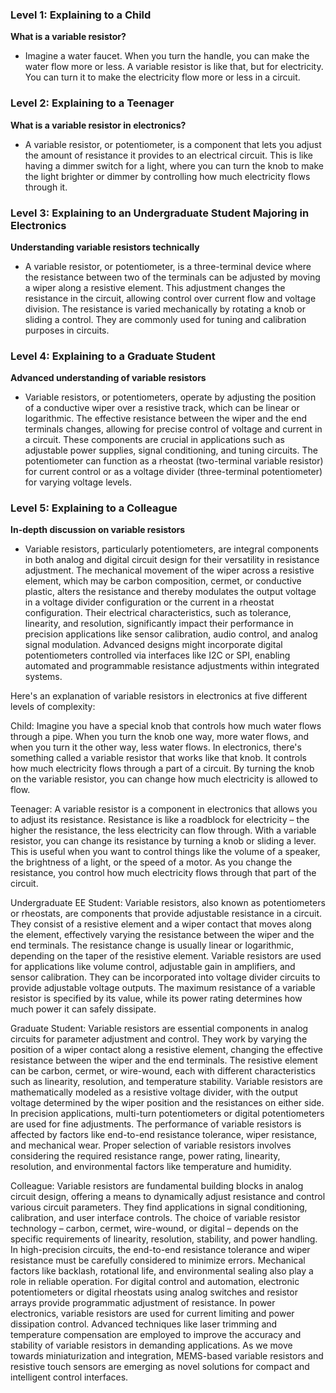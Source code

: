### Level 1: Explaining to a Child

**What is a variable resistor?**
- Imagine a water faucet. When you turn the handle, you can make the water flow more or less. A variable resistor is like that, but for electricity. You can turn it to make the electricity flow more or less in a circuit.

### Level 2: Explaining to a Teenager

**What is a variable resistor in electronics?**
- A variable resistor, or potentiometer, is a component that lets you adjust the amount of resistance it provides to an electrical circuit. This is like having a dimmer switch for a light, where you can turn the knob to make the light brighter or dimmer by controlling how much electricity flows through it.

### Level 3: Explaining to an Undergraduate Student Majoring in Electronics

**Understanding variable resistors technically**
- A variable resistor, or potentiometer, is a three-terminal device where the resistance between two of the terminals can be adjusted by moving a wiper along a resistive element. This adjustment changes the resistance in the circuit, allowing control over current flow and voltage division. The resistance is varied mechanically by rotating a knob or sliding a control. They are commonly used for tuning and calibration purposes in circuits.

### Level 4: Explaining to a Graduate Student

**Advanced understanding of variable resistors**
- Variable resistors, or potentiometers, operate by adjusting the position of a conductive wiper over a resistive track, which can be linear or logarithmic. The effective resistance between the wiper and the end terminals changes, allowing for precise control of voltage and current in a circuit. These components are crucial in applications such as adjustable power supplies, signal conditioning, and tuning circuits. The potentiometer can function as a rheostat (two-terminal variable resistor) for current control or as a voltage divider (three-terminal potentiometer) for varying voltage levels.

### Level 5: Explaining to a Colleague

**In-depth discussion on variable resistors**
- Variable resistors, particularly potentiometers, are integral components in both analog and digital circuit design for their versatility in resistance adjustment. The mechanical movement of the wiper across a resistive element, which may be carbon composition, cermet, or conductive plastic, alters the resistance and thereby modulates the output voltage in a voltage divider configuration or the current in a rheostat configuration. Their electrical characteristics, such as tolerance, linearity, and resolution, significantly impact their performance in precision applications like sensor calibration, audio control, and analog signal modulation. Advanced designs might incorporate digital potentiometers controlled via interfaces like I2C or SPI, enabling automated and programmable resistance adjustments within integrated systems.

Here's an explanation of variable resistors in electronics at five different levels of complexity:

Child:
Imagine you have a special knob that controls how much water flows through a pipe. When you turn the knob one way, more water flows, and when you turn it the other way, less water flows. In electronics, there's something called a variable resistor that works like that knob. It controls how much electricity flows through a part of a circuit. By turning the knob on the variable resistor, you can change how much electricity is allowed to flow.

Teenager:
A variable resistor is a component in electronics that allows you to adjust its resistance. Resistance is like a roadblock for electricity – the higher the resistance, the less electricity can flow through. With a variable resistor, you can change its resistance by turning a knob or sliding a lever. This is useful when you want to control things like the volume of a speaker, the brightness of a light, or the speed of a motor. As you change the resistance, you control how much electricity flows through that part of the circuit.

Undergraduate EE Student:
Variable resistors, also known as potentiometers or rheostats, are components that provide adjustable resistance in a circuit. They consist of a resistive element and a wiper contact that moves along the element, effectively varying the resistance between the wiper and the end terminals. The resistance change is usually linear or logarithmic, depending on the taper of the resistive element. Variable resistors are used for applications like volume control, adjustable gain in amplifiers, and sensor calibration. They can be incorporated into voltage divider circuits to provide adjustable voltage outputs. The maximum resistance of a variable resistor is specified by its value, while its power rating determines how much power it can safely dissipate.

Graduate Student:
Variable resistors are essential components in analog circuits for parameter adjustment and control. They work by varying the position of a wiper contact along a resistive element, changing the effective resistance between the wiper and the end terminals. The resistive element can be carbon, cermet, or wire-wound, each with different characteristics such as linearity, resolution, and temperature stability. Variable resistors are mathematically modeled as a resistive voltage divider, with the output voltage determined by the wiper position and the resistances on either side. In precision applications, multi-turn potentiometers or digital potentiometers are used for fine adjustments. The performance of variable resistors is affected by factors like end-to-end resistance tolerance, wiper resistance, and mechanical wear. Proper selection of variable resistors involves considering the required resistance range, power rating, linearity, resolution, and environmental factors like temperature and humidity.

Colleague:
Variable resistors are fundamental building blocks in analog circuit design, offering a means to dynamically adjust resistance and control various circuit parameters. They find applications in signal conditioning, calibration, and user interface controls. The choice of variable resistor technology – carbon, cermet, wire-wound, or digital – depends on the specific requirements of linearity, resolution, stability, and power handling. In high-precision circuits, the end-to-end resistance tolerance and wiper resistance must be carefully considered to minimize errors. Mechanical factors like backlash, rotational life, and environmental sealing also play a role in reliable operation. For digital control and automation, electronic potentiometers or digital rheostats using analog switches and resistor arrays provide programmatic adjustment of resistance. In power electronics, variable resistors are used for current limiting and power dissipation control. Advanced techniques like laser trimming and temperature compensation are employed to improve the accuracy and stability of variable resistors in demanding applications. As we move towards miniaturization and integration, MEMS-based variable resistors and resistive touch sensors are emerging as novel solutions for compact and intelligent control interfaces.
